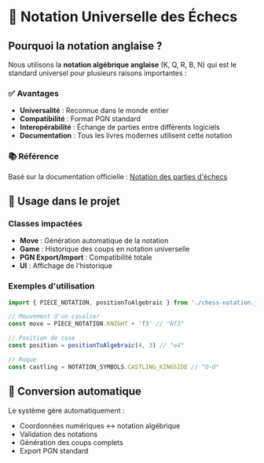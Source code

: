 # 📝 Notation Universelle des Échecs

## Pourquoi la notation anglaise ?

Nous utilisons la **notation algébrique anglaise** (K, Q, R, B, N) qui est le standard universel pour plusieurs raisons importantes :

### ✅ Avantages
- **Universalité** : Reconnue dans le monde entier
- **Compatibilité** : Format PGN standard
- **Interopérabilité** : Échange de parties entre différents logiciels
- **Documentation** : Tous les livres modernes utilisent cette notation

### 📚 Référence
Basé sur la documentation officielle : [Notation des parties d'échecs](https://ecole.apprendre-les-echecs.com/notation-partie-echecs/)

## 🎯 Usage dans le projet

### Classes impactées
- **Move** : Génération automatique de la notation
- **Game** : Historique des coups en notation universelle
- **PGN Export/Import** : Compatibilité totale
- **UI** : Affichage de l'historique

### Exemples d'utilisation

```javascript
import { PIECE_NOTATION, positionToAlgebraic } from './chess-notation.js'

// Mouvement d'un cavalier
const move = PIECE_NOTATION.KNIGHT + 'f3' // "Nf3"

// Position de case
const position = positionToAlgebraic(4, 3) // "e4"

// Roque
const castling = NOTATION_SYMBOLS.CASTLING_KINGSIDE // "O-O"
```

## 🔄 Conversion automatique

Le système gère automatiquement :
- Coordonnées numériques ↔ notation algébrique
- Validation des notations
- Génération des coups complets
- Export PGN standard 